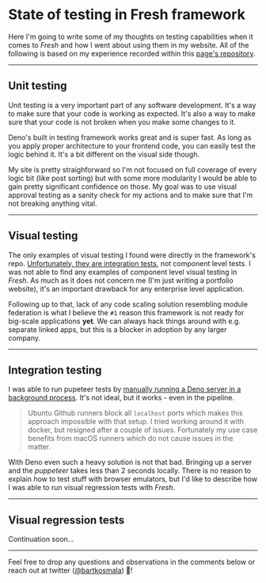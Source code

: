 # State of testing in Fresh framework

Here I'm going to write some of my thoughts on testing capabilities when it
comes to _Fresh_ and how I went about using them in my website. All of the
following is based on my experience recorded within this
[page's repository](https://github.com/bkosm/personal).

---

## Unit testing

Unit testing is a very important part of any software development. It's a way to
make sure that your code is working as expected. It's also a way to make sure
that your code is not broken when you make some changes to it.

Deno's built in testing framework works great and is super fast. As long as you
apply proper architecture to your frontend code, you can easily test the logic
behind it. It's a bit different on the visual side though.

My site is pretty straighforward so I'm not focused on full coverage of every
logic bit (like post sorting) but with some more modularity I would be able to
gain pretty significant confidence on those. My goal was to use visual approval
testing as a sanity check for my actions and to make sure that I'm not breaking
anything vital.

---

## Visual testing

The only examples of visual testing I found were directly in the framework's
repo.
[Unfortunately, they are integration tests](https://github.com/denoland/fresh/blob/main/tests/islands_test.ts),
not component level tests. I was not able to find any examples of component
level visual testing in _Fresh_. As much as it does not concern me (I'm just
writing a portfolio website), it's an important drawback for any enterprise
level application.

Following up to that, lack of any code scaling solution resembling module
federation is what I believe the `#1` reason this framework is not ready for
big-scale applications **yet**. We can always hack things around with e.g.
separate linked apps, but this is a blocker in adoption by any larger company.

---

## Integration testing

I was able to run pupeteer tests by
[manually running a Deno server in a
background process](https://github.com/bkosm/personal/blob/master/test/deps.ts).
It's not ideal, but it works - even in the pipeline.

> Ubuntu Github runners block all `localhost` ports which makes this approach
> impossible with that setup. I tried working around it with docker, but
> resigned after a couple of issues. Fortunately my use case benefits from macOS
> runners which do not cause issues in the matter.

With Deno even such a heavy solution is not that bad. Bringing up a server and
the _puppeteer_ takes less than 2 seconds locally. There is no reason to explain how
to test stuff with browser emulators, but I'd like to describe how I was able to
run visual regression tests with _Fresh_.

---

## Visual regression tests

Continuation soon...

---

Feel free to drop any questions and observations in the comments below or reach out at twitter ([@bartkosmala](https://twitter.com/bartkosmala)) 🥳!
